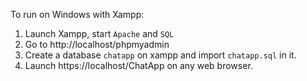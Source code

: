 To run on Windows with Xampp:  
1. Launch Xampp, start `Apache` and `SQL`  
2. Go to http://localhost/phpmyadmin
3. Create a database `chatapp` on xampp and import `chatapp.sql` in it.  
4. Launch https://localhost/ChatApp on any web browser.
